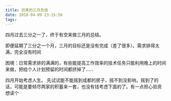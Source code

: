 ```yaml
---
title: 迟来的三月总结
date: 2018-04-09 23:15:58
tags:
---
```

四月过去三分之一了，终于有空来做三月的总结。

即便延期了三分之一个月，三月的目标还是没有完成（差了很多）。需求排得太满，完全没有时间

困境：日常需求排的满满的，有些能提高工作效率的技术任务只能利用晚上的时间来做，把给个人计划预留的时间都挤掉了……

四月开始考虑人生。
先试试能不能摇到成都的房子，摇不到没影响，摇到了的话，可能是要倾尽两家的积蓄来一套，也没有钱考虑下面的了。有一点担心验资
想读个
